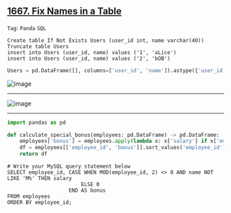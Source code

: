 ## [1667. Fix Names in a Table](https://leetcode.com/problems/fix-names-in-a-table)

```Tag```: ```Panda``` ```SQL```

```MySQL
Create table If Not Exists Users (user_id int, name varchar(40))
Truncate table Users
insert into Users (user_id, name) values ('1', 'aLice')
insert into Users (user_id, name) values ('2', 'bOB')
```

```Python
Users = pd.DataFrame([], columns=['user_id', 'name']).astype({'user_id':'Int64', 'name':'object'})
```

![image](https://github.com/quananhle/Python/assets/35042430/dafd5ff5-c93b-4d9e-a8d7-842201a833e4)

---

![image](https://github.com/quananhle/Python/assets/35042430/124ee086-6337-463f-aa42-2c5f53091b9b)

---

```Python
import pandas as pd

def calculate_special_bonus(employees: pd.DataFrame) -> pd.DataFrame:
    employees['bonus'] = employees.apply(lambda x: x['salary'] if x['employee_id'] % 2 and not x['name'].startswith('M') else 0, axis=1)
    df = employees[['employee_id', 'bonus']].sort_values('employee_id')
    return df
```

```MySQL
# Write your MySQL query statement below
SELECT employee_id, CASE WHEN MOD(employee_id, 2) <> 0 AND name NOT LIKE 'M%' THEN salary
                        ELSE 0
                    END AS bonus
FROM employees
ORDER BY employee_id;
```
